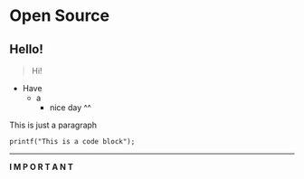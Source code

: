 # Open Source

Hello!
------

> Hi!

+ Have
  + a
    + nice day ^^
    
This is just a paragraph

    printf("This is a code block");

* * *

**I M P O R T A N T**
